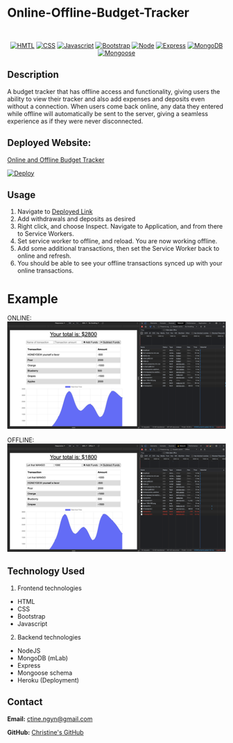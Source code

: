 # Online-Offline-Budget-Tracker

</br>
<p align="center">
    <a href="https://developer.mozilla.org/en-US/docs/Web/HTML"><img src="https://img.shields.io/badge/-HTML-orange?style=for-the-badge"  alt="HMTL" /></a>
    <a href="https://developer.mozilla.org/en-US/docs/Web/CSS"><img src="https://img.shields.io/badge/-CSS-pink?style=for-the-badge" alt="CSS" /></a>
    <a href="https://www.javascript.com/"><img src="https://img.shields.io/badge/-Javascript-yellow?style=for-the-badge" alt="Javascript" /></a>
    <a href="https://getbootstrap.com/"><img src="https://img.shields.io/badge/-Bootstrap-blueviolet?style=for-the-badge" alt="Bootstrap" /></a>
    <a href="https://nodejs.org/en/"><img src="https://img.shields.io/badge/-Node-orange?style=for-the-badge" alt="Node" /></a>
    <a href="https://www.npmjs.com/package/express"><img src="https://img.shields.io/badge/-Express-green?style=for-the-badge" alt="Express" /></a>
    <a href="https://www.mongodb.com/"><img src="https://img.shields.io/badge/-MongoDB-blue?style=for-the-badge" alt="MongoDB" /></a>
    <a href="https://mongoosejs.com/"><img src="https://img.shields.io/badge/-Mongoose-lightgrey?style=for-the-badge" alt="Mongoose" /></a>
</p>

## Description
A budget tracker that has offline access and functionality, giving users the ability to view their tracker and also add expenses and deposits even without a connection. When users come back online, any data they entered while offline will automatically be sent to the server, giving a seamless experience as if they were never disconnected.

## Deployed Website: 
[Online and Offline Budget Tracker](https://dry-caverns-13937.herokuapp.com/)

[![Deploy](https://www.herokucdn.com/deploy/button.svg)](https://dry-caverns-13937.herokuapp.com/)

## Usage
1. Navigate to [Deployed Link](https://dry-caverns-13937.herokuapp.com/)
2. Add withdrawals and deposits as desired
3. Right click, and choose Inspect. Navigate to Application, and from there to Service Workers.
4. Set service worker to offline, and reload. You are now working offline.
5. Add some additional transactions, then set the Service Worker back to online and refresh.
6. You should be able to see your offline transactions synced up with your online transactions.

# Example
ONLINE:
![Online](public/images/example1.png)

OFFLINE:
![Offline](public/images/example2.png)

## Technology Used

1. Frontend technologies
* HTML
* CSS
* Bootstrap 
* Javascript

2. Backend technologies
* NodeJS 
* MongoDB (mLab)
* Express 
* Mongoose schema
* Heroku (Deployment)

## Contact
**Email:**
ctine.ngyn@gmail.com

**GitHub:**
[Christine's GitHub](https://github.com/ctinengyn)